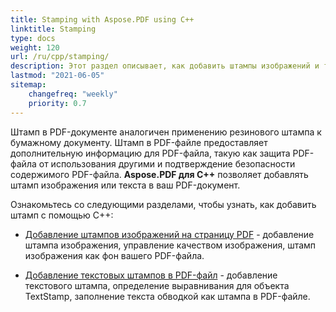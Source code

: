 ```yaml
---
title: Stamping with Aspose.PDF using C++
linktitle: Stamping
type: docs
weight: 120
url: /ru/cpp/stamping/
description: Этот раздел описывает, как добавить штампы изображений и текстовые штампы на страницу PDF.
lastmod: "2021-06-05"
sitemap:
    changefreq: "weekly"
    priority: 0.7
---
```


Штамп в PDF-документе аналогичен применению резинового штампа к бумажному документу. Штамп в PDF-файле предоставляет дополнительную информацию для PDF-файла, такую как защита PDF-файла от использования другими и подтверждение безопасности содержимого PDF-файла. **Aspose.PDF для C++** позволяет добавлять штамп изображения или текста в ваш PDF-документ.

Ознакомьтесь со следующими разделами, чтобы узнать, как добавить штамп с помощью C++:

- [Добавление штампов изображений на страницу PDF](/pdf/ru/cpp/image-stamps-in-pdf-page/) - добавление штампа изображения, управление качеством изображения, штамп изображения как фон вашего PDF-файла.

- [Добавление текстовых штампов в PDF-файл](/pdf/ru/cpp/text-stamps-in-the-pdf-file/) - добавление текстового штампа, определение выравнивания для объекта TextStamp, заполнение текста обводкой как штампа в PDF-файле.